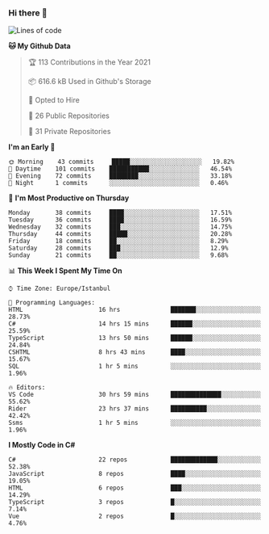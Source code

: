 ### Hi there 👋

<!--START_SECTION:waka-->
![Lines of code](https://img.shields.io/badge/From%20Hello%20World%20I%27ve%20Written-6.1%20million%20lines%20of%20code-blue)

**🐱 My Github Data** 

> 🏆 113 Contributions in the Year 2021
 > 
> 📦 616.6 kB Used in Github's Storage 
 > 
> 💼 Opted to Hire
 > 
> 📜 26 Public Repositories 
 > 
> 🔑 31 Private Repositories  
 > 
**I'm an Early 🐤** 

```text
🌞 Morning    43 commits     █████░░░░░░░░░░░░░░░░░░░░   19.82% 
🌆 Daytime    101 commits    ███████████░░░░░░░░░░░░░░   46.54% 
🌃 Evening    72 commits     ████████░░░░░░░░░░░░░░░░░   33.18% 
🌙 Night      1 commits      ░░░░░░░░░░░░░░░░░░░░░░░░░   0.46%

```
📅 **I'm Most Productive on Thursday** 

```text
Monday       38 commits     ████░░░░░░░░░░░░░░░░░░░░░   17.51% 
Tuesday      36 commits     ████░░░░░░░░░░░░░░░░░░░░░   16.59% 
Wednesday    32 commits     ███░░░░░░░░░░░░░░░░░░░░░░   14.75% 
Thursday     44 commits     █████░░░░░░░░░░░░░░░░░░░░   20.28% 
Friday       18 commits     ██░░░░░░░░░░░░░░░░░░░░░░░   8.29% 
Saturday     28 commits     ███░░░░░░░░░░░░░░░░░░░░░░   12.9% 
Sunday       21 commits     ██░░░░░░░░░░░░░░░░░░░░░░░   9.68%

```


📊 **This Week I Spent My Time On** 

```text
⌚︎ Time Zone: Europe/Istanbul

💬 Programming Languages: 
HTML                     16 hrs              ███████░░░░░░░░░░░░░░░░░░   28.73% 
C#                       14 hrs 15 mins      ██████░░░░░░░░░░░░░░░░░░░   25.59% 
TypeScript               13 hrs 50 mins      ██████░░░░░░░░░░░░░░░░░░░   24.84% 
CSHTML                   8 hrs 43 mins       ████░░░░░░░░░░░░░░░░░░░░░   15.67% 
SQL                      1 hr 5 mins         ░░░░░░░░░░░░░░░░░░░░░░░░░   1.96%

🔥 Editors: 
VS Code                  30 hrs 59 mins      ██████████████░░░░░░░░░░░   55.62% 
Rider                    23 hrs 37 mins      ██████████░░░░░░░░░░░░░░░   42.42% 
Ssms                     1 hr 5 mins         ░░░░░░░░░░░░░░░░░░░░░░░░░   1.96%

```

**I Mostly Code in C#** 

```text
C#                       22 repos            █████████████░░░░░░░░░░░░   52.38% 
JavaScript               8 repos             ████░░░░░░░░░░░░░░░░░░░░░   19.05% 
HTML                     6 repos             ███░░░░░░░░░░░░░░░░░░░░░░   14.29% 
TypeScript               3 repos             █░░░░░░░░░░░░░░░░░░░░░░░░   7.14% 
Vue                      2 repos             █░░░░░░░░░░░░░░░░░░░░░░░░   4.76%

```



<!--END_SECTION:waka-->

<!--
**ebubekirdinc/ebubekirdinc** is a ✨ _special_ ✨ repository because its `README.md` (this file) appears on your GitHub profile.

Here are some ideas to get you started:

- 🔭 I’m currently working on ...
- 🌱 I’m currently learning ...
- 👯 I’m looking to collaborate on ...
- 🤔 I’m looking for help with ...
- 💬 Ask me about ...
- 📫 How to reach me: ...
- 😄 Pronouns: ...
- ⚡ Fun fact: ...
-->
